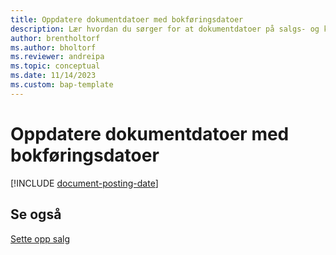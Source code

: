 ```yaml
---
title: Oppdatere dokumentdatoer med bokføringsdatoer
description: Lær hvordan du sørger for at dokumentdatoer på salgs- og kjøpsdokumenter samsvarer med bokføringsdatoene.
author: brentholtorf
ms.author: bholtorf
ms.reviewer: andreipa
ms.topic: conceptual
ms.date: 11/14/2023
ms.custom: bap-template
---
```

# Oppdatere dokumentdatoer med bokføringsdatoer

[!INCLUDE [document-posting-date](includes/document-posting-date.md)]

## Se også

[Sette opp salg](sales-setup-sales.md)